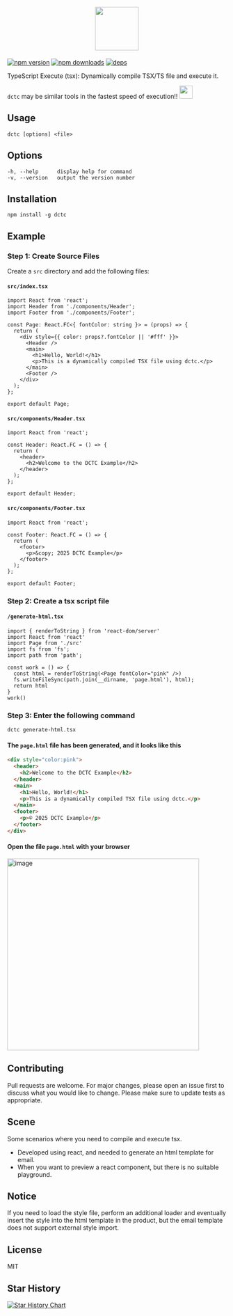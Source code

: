 <h1 align="center">
  <br/>
    <img src="https://emojis.slackmojis.com/emojis/images/1699040186/73833/yellow_bee.gif?1699040186" width="100"/>
  <br/>
</h1>

[![npm version](https://img.shields.io/npm/v/dctc.svg?style=flat-square)](https://www.npmjs.com/package/dctc)
[![npm downloads](https://img.shields.io/npm/dt/dctc.svg?style=flat-square)](https://www.npmjs.com/package/dctc)
[![deps](https://img.shields.io/github/license/SteamedBread2333/dctc.svg)](https://www.npmjs.com/package/dctc)

TypeScript Execute (tsx): Dynamically compile TSX/TS file and execute it.

`dctc` may be similar tools in the fastest speed of execution!!  <img src="https://emojis.slackmojis.com/emojis/images/1643514389/3643/cool-doge.gif?1643514389" width="30"/>

## Usage
```
dctc [options] <file>
```

## Options
```
-h, --help      display help for command
-v, --version   output the version number
```

## Installation
```shell
npm install -g dctc
```

## Example

### Step 1: Create Source Files

Create a `src` directory and add the following files:

#### `src/index.tsx`

```tsx
import React from 'react';
import Header from './components/Header';
import Footer from './components/Footer';

const Page: React.FC<{ fontColor: string }> = (props) => {
  return (
    <div style={{ color: props?.fontColor || '#fff' }}>
      <Header />
      <main>
        <h1>Hello, World!</h1>
        <p>This is a dynamically compiled TSX file using dctc.</p>
      </main>
      <Footer />
    </div>
  );
};

export default Page;
```

#### `src/components/Header.tsx`

```tsx
import React from 'react';

const Header: React.FC = () => {
  return (
    <header>
      <h2>Welcome to the DCTC Example</h2>
    </header>
  );
};

export default Header;
```

#### `src/components/Footer.tsx`

```tsx
import React from 'react';

const Footer: React.FC = () => {
  return (
    <footer>
      <p>&copy; 2025 DCTC Example</p>
    </footer>
  );
};

export default Footer;
```

### Step 2: Create a tsx script file

#### `/generate-html.tsx`

```tsx
import { renderToString } from 'react-dom/server'
import React from 'react'
import Page from './src'
import fs from 'fs';
import path from 'path';

const work = () => {
  const html = renderToString(<Page fontColor="pink" />)
  fs.writeFileSync(path.join(__dirname, 'page.html'), html);
  return html
}
work()
```

### Step 3: Enter the following command

```shell
dctc generate-html.tsx
```

#### The `page.html` file has been generated, and it looks like this

```html
<div style="color:pink">
  <header>
    <h2>Welcome to the DCTC Example</h2>
  </header>
  <main>
    <h1>Hello, World!</h1>
    <p>This is a dynamically compiled TSX file using dctc.</p>
  </main>
  <footer>
    <p>© 2025 DCTC Example</p>
  </footer>
</div>
```

#### Open the file `page.html` with your browser

<img width="441" alt="image" src="https://github.com/user-attachments/assets/67d82e20-81e8-4a98-8bb6-0175efd2bb30" />


## Contributing
Pull requests are welcome. For major changes, please open an issue first to discuss what you would like to change.
Please make sure to update tests as appropriate.

## Scene
Some scenarios where you need to compile and execute tsx. 
- Developed using react, and needed to generate an html template for email.
- When you want to preview a react component, but there is no suitable playground.

## Notice
If you need to load the style file, perform an additional loader and eventually insert the style into the html template in the product, but the email template does not support external style import.

## License
MIT

## Star History

<a href="https://star-history.com/#SteamedBread2333/dctc&Date">
 <picture>
   <source media="(prefers-color-scheme: dark)" srcset="https://api.star-history.com/svg?repos=SteamedBread2333/dctc&type=Date&theme=dark" />
   <source media="(prefers-color-scheme: light)" srcset="https://api.star-history.com/svg?repos=SteamedBread2333/dctc&type=Date" />
   <img alt="Star History Chart" src="https://api.star-history.com/svg?repos=SteamedBread2333/dctc&type=Date" />
 </picture>
</a>

